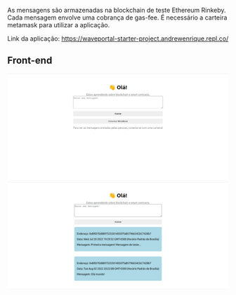 As mensagens são armazenadas na blockchain de teste Ethereum Rinkeby. Cada mensagem envolve uma cobrança de gas-fee. É necessário a carteira metamask para utilizar a aplicação.

Link da aplicação: https://waveportal-starter-project.andrewenrique.repl.co/

## Front-end
![Front-end 2](resources/front-end2.png)
![Front-end 1](resources/front-end1.png)
